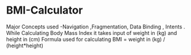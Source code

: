 # BMI-Calculator
Major Concepts used -Navigation ,Fragmentation, Data Binding , Intents .
While Calculating Body Mass Index it takes input of weight in (kg) and height in (cm) 
Formula used for calculating BMI = weight in (kg) / (height*height)

